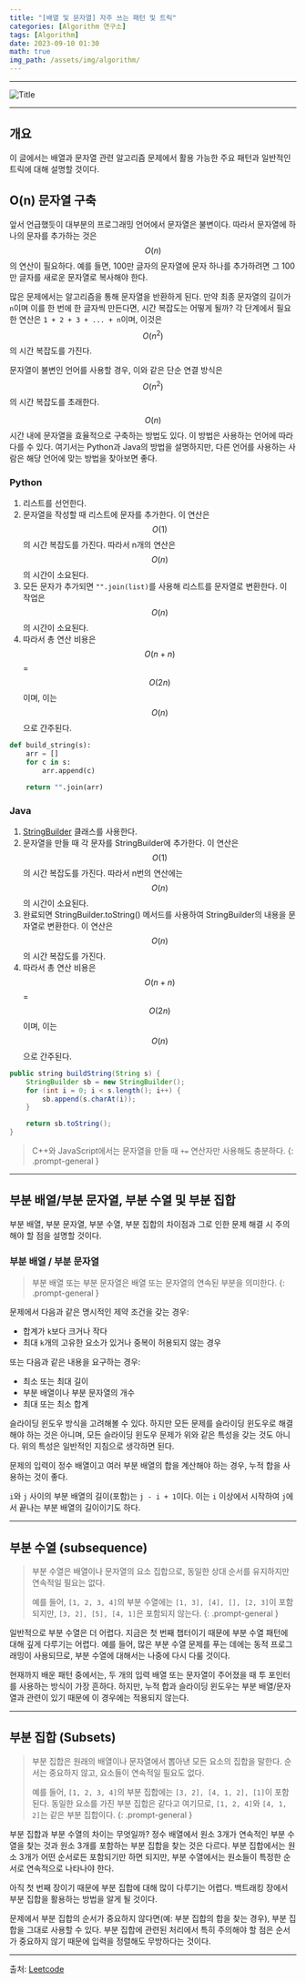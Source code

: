 ```yaml
---
title: "[배열 및 문자열] 자주 쓰는 패턴 및 트릭"
categories: [Algorithm 연구소]
tags: [Algorithm]
date: 2023-09-10 01:30
math: true
img_path: /assets/img/algorithm/
---
```


---

![Title](algorithm_title.png)

---

## **개요**

이 글에서는 배열과 문자열 관련 알고리즘 문제에서 활용 가능한 주요 패턴과 일반적인 트릭에 대해 설명할 것이다.

## **O(n) 문자열 구축**

앞서 언급했듯이 대부분의 프로그래밍 언어에서 문자열은 불변이다. 따라서 문자열에 하나의 문자를 추가하는 것은 $$O(n)$$의 연산이 필요하다. 예를 들면, 100만 글자의 문자열에 문자 하나를 추가하려면 그 100만 글자를 새로운 문자열로 복사해야 한다.

많은 문제에서는 알고리즘을 통해 문자열을 반환하게 된다. 만약 최종 문자열의 길이가 `n`이며 이를 한 번에 한 글자씩 만든다면, 시간 복잡도는 어떻게 될까? 각 단계에서 필요한 연산은 `1 + 2 + 3 + ... + n`이며, 이것은 $$O(n^2)$$의 시간 복잡도를 가진다.

문자열이 불변인 언어를 사용할 경우, 이와 같은 단순 연결 방식은 $$O(n^2)$$의 시간 복잡도를 초래한다.

$$O(n)$$ 시간 내에 문자열을 효율적으로 구축하는 방법도 있다. 이 방법은 사용하는 언어에 따라 다를 수 있다. 여기서는 Python과 Java의 방법을 설명하지만, 다른 언어를 사용하는 사람은 해당 언어에 맞는 방법을 찾아보면 좋다.

### **Python**

1. 리스트를 선언한다.
2. 문자열을 작성할 때 리스트에 문자를 추가한다. 이 연산은 $$O(1)$$의 시간 복잡도를 가진다. 따라서 n개의 연산은 $$O(n)$$의 시간이 소요된다.
3. 모든 문자가 추가되면 `"".join(list)`를 사용해 리스트를 문자열로 변환한다. 이 작업은 $$O(n)$$의 시간이 소요된다.
4. 따라서 총 연산 비용은 $$O(n + n)$$ = $$O(2n)$$이며, 이는 $$O(n)$$으로 간주된다.

```py
def build_string(s):
    arr = []
    for c in s:
        arr.append(c)

    return "".join(arr)
```

### **Java**

1. [StringBuilder](https://docs.oracle.com/javase/7/docs/api/java/lang/StringBuilder.html) 클래스를 사용한다.
2. 문자열을 만들 때 각 문자를 StringBuilder에 추가한다. 이 연산은 $$O(1)$$의 시간 복잡도를 가진다. 따라서 n번의 연산에는 $$O(n)$$의 시간이 소요된다.
3. 완료되면 StringBuilder.toString() 메서드를 사용하여 StringBuilder의 내용을 문자열로 변환한다. 이 연산은 $$O(n)$$의 시간 복잡도를 가진다.
4. 따라서 총 연산 비용은 $$O(n + n)$$ = $$O(2n)$$이며, 이는 $$O(n)$$으로 간주된다.

```java
public string buildString(String s) {
    StringBuilder sb = new StringBuilder();
    for (int i = 0; i < s.length(); i++) {
        sb.append(s.charAt(i));
    }

    return sb.toString();
}
```

> C++와 JavaScript에서는 문자열을 만들 때 `+=` 연산자만 사용해도 충분하다.
{: .prompt-general }

---

## **부분 배열/부분 문자열, 부분 수열 및 부분 집합**

부분 배열, 부분 문자열, 부분 수열, 부분 집합의 차이점과 그로 인한 문제 해결 시 주의해야 할 점을 설명할 것이다.

### **부분 배열 / 부분 문자열**

> 부분 배열 또는 부분 문자열은 배열 또는 문자열의 연속된 부분을 의미한다.
{: .prompt-general }

문제에서 다음과 같은 명시적인 제약 조건을 갖는 경우:

- 합계가 `k`보다 크거나 작다
- 최대 `k`개의 고유한 요소가 있거나 중복이 허용되지 않는 경우

또는 다음과 같은 내용을 요구하는 경우:

- 최소 또는 최대 길이
- 부분 배열이나 부분 문자열의 개수
- 최대 또는 최소 합계

슬라이딩 윈도우 방식을 고려해볼 수 있다. 하지만 모든 문제를 슬라이딩 윈도우로 해결해야 하는 것은 아니며, 모든 슬라이딩 윈도우 문제가 위와 같은 특성을 갖는 것도 아니다. 위의 특성은 일반적인 지침으로 생각하면 된다.

문제의 입력이 정수 배열이고 여러 부분 배열의 합을 계산해야 하는 경우, 누적 합을 사용하는 것이 좋다.

`i`와 `j` 사이의 부분 배열의 길이(포함)는 `j - i + 1`이다. 이는 `i` 이상에서 시작하여 `j`에서 끝나는 부분 배열의 길이이기도 하다.

---

## **부분 수열 (subsequence)**

> 부분 수열은 배열이나 문자열의 요소 집합으로, 동일한 상대 순서를 유지하지만 연속적일 필요는 없다.
>
> 예를 들어, `[1, 2, 3, 4]`의 부분 수열에는 `[1, 3], [4], [], [2, 3]`이 포함되지만, `[3, 2], [5], [4, 1]`은 포함되지 않는다.
{: .prompt-general }

일반적으로 부분 수열은 더 어렵다. 지금은 첫 번째 챕터이기 때문에 부분 수열 패턴에 대해 깊게 다루기는 어렵다. 예를 들어, 많은 부분 수열 문제를 푸는 데에는 동적 프로그래밍이 사용되므로, 부분 수열에 대해서는 나중에 다시 다룰 것이다.

현재까지 배운 패턴 중에서는, 두 개의 입력 배열 또는 문자열이 주어졌을 때 투 포인터를 사용하는 방식이 가장 흔하다. 하지만, 누적 합과 슬라이딩 윈도우는 부분 배열/문자열과 관련이 있기 때문에 이 경우에는 적용되지 않는다.

---

## **부분 집합 (Subsets)**

> 부분 집합은 원래의 배열이나 문자열에서 뽑아낸 모든 요소의 집합을 말한다. 순서는 중요하지 않고, 요소들이 연속적일 필요도 없다.
>
> 예를 들어, `[1, 2, 3, 4]`의 부분 집합에는 `[3, 2], [4, 1, 2], [1]`이 포함된다. 동일한 요소를 가진 부분 집합은 같다고 여기므로, `[1, 2, 4]`와 `[4, 1, 2]`는 같은 부분 집합이다.
{: .prompt-general }

부분 집합과 부분 수열의 차이는 무엇일까? 정수 배열에서 원소 3개가 연속적인 부분 수열을 찾는 것과 원소 3개를 포함하는 부분 집합을 찾는 것은 다르다. 부분 집합에서는 원소 3개가 어떤 순서로든 포함되기만 하면 되지만, 부분 수열에서는 원소들이 특정한 순서로 연속적으로 나타나야 한다.

아직 첫 번째 장이기 때문에 부분 집합에 대해 많이 다루기는 어렵다. 백트래킹 장에서 부분 집합을 활용하는 방법을 알게 될 것이다.

문제에서 부분 집합의 순서가 중요하지 않다면(예: 부분 집합의 합을 찾는 경우), 부분 집합을 그대로 사용할 수 있다. 부분 집합에 관련된 처리에서 특히 주의해야 할 점은 순서가 중요하지 않기 때문에 입력을 정렬해도 무방하다는 것이다.

---

출처: [Leetcode](https://leetcode.com/explore/interview/card/leetcodes-interview-crash-course-data-structures-and-algorithms/703/arraystrings/4504/)
